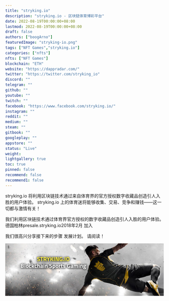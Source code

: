 ```yaml
---
title: "stryking.io"
description: "stryking.io - 区块链体育博彩平台"
date: 2022-08-19T00:00:00+08:00
lastmod: 2022-08-19T00:00:00+08:00
draft: false
authors: ["boogArno"]
featuredImage: "stryking-io.png"
tags: ["NFT Games","stryking.io"]
categories: ["nfts"]
nfts: ["NFT Games"]
blockchain: "ETH"
website: "https://dappradar.com/"
twitter: "https://twitter.com/stryking_io"
discord: ""
telegram: ""
github: ""
youtube: ""
twitch: ""
facebook: "https://www.facebook.com/stryking.io/"
instagram: ""
reddit: ""
medium: ""
steam: ""
gitbook: ""
googleplay: ""
appstore: ""
status: "Live"
weight: 
lightgallery: true
toc: true
pinned: false
recommend: false
recommend1: false
---
```

stryking.io 将利用区块链技术通过来自体育界的官方授权数字收藏品创造引人入胜的用户体验。 stryking.io 上的体育迷将能够收集、交易、竞争和赚钱——这一切都与激情有关！

我们利用区块链技术通过体育界官方授权的数字收藏品创造引人入胜的用户体验。
德国柏林presale.stryking.io2018年2月 加入

我们很高兴分享接下来的步骤
  发展计划。 请阅读！

![1080x360](1080x360.jpg)

